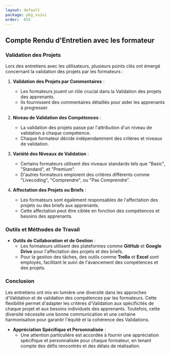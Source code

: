 ```yaml
---
layout: default
package: pkg_suivi
order:  655
---
```

## Compte Rendu d'Entretien avec les formateur 

### Validation des Projets

Lors des entretiens avec les utilisateurs, plusieurs points clés ont émergé concernant la validation des projets par les formateurs :

1. **Validation des Projets par Commentaires** :
    - Les formateurs jouent un rôle crucial dans la Validation des projets des apprenants.
    - Ils fournissent des commentaires détaillés pour aider les apprenants à progresser.

2. **Niveau de Validation des Compétences** :
    - La validation des projets passe par l'attribution d'un niveau de validation à chaque compétence.
    - Chaque formateur décide indépendamment des critères et niveaux de validation.

3. **Variété des Niveaux de Validation** :
    - Certains formateurs utilisent des niveaux standards tels que "Basic", "Standard", et "Premium".
    - D'autres formateurs emploient des critères différents comme "Livecoding", "Comprendre", ou "Pas Comprendre".

4. **Affectation des Projets ou Briefs** :
    - Les formateurs sont également responsables de l'affectation des projets ou des briefs aux apprenants.
    - Cette affectation peut être ciblée en fonction des compétences et besoins des apprenants.

### Outils et Méthodes de Travail

- **Outils de Collaboration et de Gestion** :
    - Les formateurs utilisent des plateformes comme **GitHub** et **Google Drive** pour l'affectation des projets et des briefs.
    - Pour la gestion des tâches, des outils comme **Trello** et **Excel** sont employés, facilitant le suivi de l'avancement des compétences et des projets.

### Conclusion

Les entretiens ont mis en lumière une diversité dans les approches d'Validation et de validation des compétences par les formateurs. Cette flexibilité permet d'adapter les critères d'Validation aux spécificités de chaque projet et aux besoins individuels des apprenants. Toutefois, cette diversité nécessite une bonne communication et une certaine harmonisation pour garantir l'équité et la cohérence des Validations.

- **Appréciation Spécifique et Personnalisée** :
    - Une attention particulière est accordée à fournir une appréciation spécifique et personnalisée pour chaque formateur, en tenant compte des défis rencontrés et des délais de réalisation.

